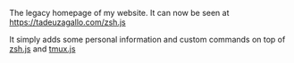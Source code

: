 The legacy homepage of my website. It can now be seen at https://tadeuzagallo.com/zsh.js

It simply adds some personal information and custom commands on top of [zsh.js](https://github.com/tadeuzagallo/zsh.js) and [tmux.js](https://github.com/tadeuzagallo/zsh.js)
